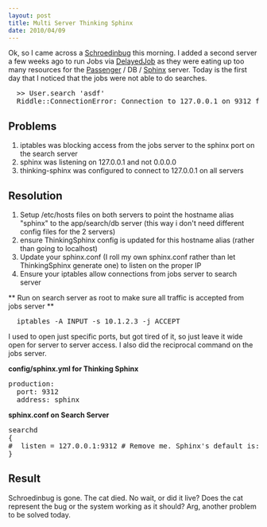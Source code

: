 ```yaml
---
layout: post
title: Multi Server Thinking Sphinx
date: 2010/04/09
---
```


Ok, so I came across a [Schroedinbug](http://en.wikipedia.org/wiki/Unusual_software_bug) this morning. I added a second server a few weeks ago to run Jobs via [DelayedJob](http://github.com/collectiveidea/delayed_job) as they were eating up too many resources for the [Passenger](http://www.modrails.com/) / DB / [Sphinx](http://sphinxsearch.com/) server. Today is the first day that I noticed that the jobs were not able to do searches.

<pre>
  >> User.search 'asdf'
  Riddle::ConnectionError: Connection to 127.0.0.1 on 9312 failed. Connection refused - connect(2)
</pre>

## Problems
1. iptables was blocking access from the jobs server to the sphinx port on the search server
2. sphinx was listening on 127.0.0.1 and not 0.0.0.0
3. thinking-sphinx was configured to connect to 127.0.0.1 on all servers

## Resolution
1. Setup /etc/hosts files on both servers to point the hostname alias "sphinx" to the app/search/db server (this way i don't need different config files for the 2 servers)
2. ensure ThinkingSphinx config is updated for this hostname alias (rather than going to localhost)
3. Update your sphinx.conf (I roll my own sphinx.conf rather than let ThinkingSphinx generate one) to listen on the proper IP
4. Ensure your iptables allow connections from jobs server to search server

** Run on search server as root to make sure all traffic is accepted from jobs server **
<pre>
  iptables -A INPUT -s 10.1.2.3 -j ACCEPT
</pre>
I used to open just specific ports, but got tired of it, so just leave it wide open for server to server access. I also did the reciprocal command on the jobs server.

**config/sphinx.yml for Thinking Sphinx**
<pre>
production:
  port: 9312
  address: sphinx
</pre>

**sphinx.conf on Search Server**
<pre>
searchd
{
#  listen = 127.0.0.1:9312 # Remove me. Sphinx's default is: 0.0.0.0:9132
}
</pre>

## Result
Schroedinbug is gone. The cat died. No wait, or did it live? Does the cat represent the bug or the system working as it should? Arg, another problem to be solved today.

